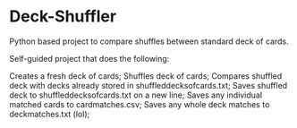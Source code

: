 # Deck-Shuffler
Python based project to compare shuffles between standard deck of cards.

Self-guided project that does the following:

Creates a fresh deck of cards;
Shuffles deck of cards;
Compares shuffled deck with decks already stored in shuffleddecksofcards.txt;
Saves shuffled deck to shuffleddecksofcards.txt on a new line;
Saves any individual matched cards to cardmatches.csv;
Saves any whole deck matches to deckmatches.txt (lol);
